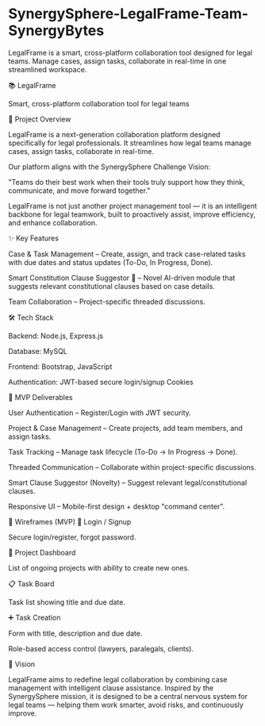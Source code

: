 # SynergySphere-LegalFrame-Team-SynergyBytes
LegalFrame is a smart, cross-platform collaboration tool designed for legal teams. Manage cases, assign tasks, collaborate in real-time in one streamlined workspace.


📚 LegalFrame

Smart, cross-platform collaboration tool for legal teams

🚀 Project Overview

LegalFrame is a next-generation collaboration platform designed specifically for legal professionals. It streamlines how legal teams manage cases, assign tasks, collaborate in real-time.

Our platform aligns with the SynergySphere Challenge Vision:

"Teams do their best work when their tools truly support how they think, communicate, and move forward together."

LegalFrame is not just another project management tool — it is an intelligent backbone for legal teamwork, built to proactively assist, improve efficiency, and enhance collaboration.

✨ Key Features

Case & Task Management – Create, assign, and track case-related tasks with due dates and status updates (To-Do, In Progress, Done).

Smart Constitution Clause Suggestor 🧠 – Novel AI-driven module that suggests relevant constitutional clauses based on case details.

Team Collaboration – Project-specific threaded discussions.


🛠️ Tech Stack

Backend: Node.js, Express.js

Database: MySQL

Frontend: Bootstrap, JavaScript

Authentication: JWT-based secure login/signup Cookies


🎯 MVP Deliverables

User Authentication – Register/Login with JWT security.

Project & Case Management – Create projects, add team members, and assign tasks.

Task Tracking – Manage task lifecycle (To-Do → In Progress → Done).

Threaded Communication – Collaborate within project-specific discussions.

Smart Clause Suggestor (Novelty) – Suggest relevant legal/constitutional clauses.

Responsive UI – Mobile-first design + desktop "command center".

📱 Wireframes (MVP)
🔑 Login / Signup

Secure login/register, forgot password.

📂 Project Dashboard

List of ongoing projects with ability to create new ones.

📋 Task Board

Task list showing title and due date.

➕ Task Creation

Form with title, description and due date.

Role-based access control (lawyers, paralegals, clients).

🌟 Vision

LegalFrame aims to redefine legal collaboration by combining case management with intelligent clause assistance. Inspired by the SynergySphere mission, it is designed to be a central nervous system for legal teams — helping them work smarter, avoid risks, and continuously improve.
